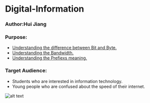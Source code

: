 # Digital-Information
### Author:Hui Jiang
### Purpose: 
* [Understanding the difference between Bit and Byte.](https://github.com/cnhuijiang/Digital-Information/blob/master/Bit%20and%20Byte.md)
* [Understanding the Bandwidth.](https://github.com/cnhuijiang/Digital-Information/blob/master/Bandwidth.md)
* [Understanding the Prefiexs meaning.](https://github.com/cnhuijiang/Digital-Information/blob/master/Prefiexs.md)
### Target Audience:
* Students who are interested in information technology.
* Young people who are confused about the speed of their internet. 

![alt text](https://images.reference.com/reference-production-images/question/aq/700px-394px/digital-information_d6abb5981aa1d94f.jpg)
